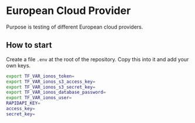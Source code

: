# European Cloud Provider #

Purpose is testing of different European cloud providers.

## How to start ##

Create a file `.env` at the root of the repository.
Copy this into it and add your own keys.
```sh
export TF_VAR_ionos_token=
export TF_VAR_ionos_s3_access_key=
export TF_VAR_ionos_s3_secret_key=
export TF_VAR_ionos_database_password=
export TF_VAR_ionos_user=
RAPIDAPI_KEY=
access_key=
secret_key=
```